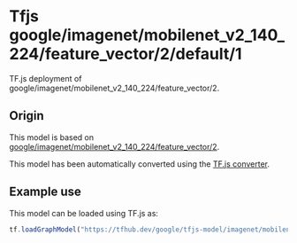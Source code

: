 # Tfjs google/imagenet/mobilenet_v2_140_224/feature_vector/2/default/1
TF.js deployment of google/imagenet/mobilenet_v2_140_224/feature_vector/2.

<!-- parent-model: google/imagenet/mobilenet_v2_140_224/feature_vector/2 -->

## Origin

This model is based on [google/imagenet/mobilenet_v2_140_224/feature_vector/2](https://tfhub.dev/google/imagenet/mobilenet_v2_140_224/feature_vector/2).

This model has been automatically converted using the [TF.js converter](https://github.com/tensorflow/tfjs/tree/master/tfjs-converter).

## Example use
This model can be loaded using TF.js as:

```javascript
tf.loadGraphModel("https://tfhub.dev/google/tfjs-model/imagenet/mobilenet_v2_140_224/feature_vector/2/default/1", { fromTFHub: true })
```
